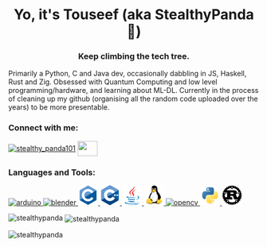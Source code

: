 <h1 align="center">Yo, it's Touseef (aka StealthyPanda🐼)</h1>
<h3 align="center">Keep climbing the tech tree.</h3>

<!-- <p align="left"> <img src="https://komarev.com/ghpvc/?username=stealthypanda&label=Profile%20views&color=0e75b6&style=flat" alt="stealthypanda" /> </p> -->

<div aling = "center">
Primarily a Python, C and Java dev, occasionally dabbling in JS, Haskell, Rust and Zig. Obsessed with Quantum Computing and low level programming/hardware, and learning about ML-DL. Currently in the process of cleaning up my github (organising all the random code uploaded over the years) to be more presentable.
</div>

<h3 align="left">Connect with me:</h3>
<p align="left">
<a href="https://instagram.com/stealthy_panda101" target="blank"><img align="center" src="https://raw.githubusercontent.com/rahuldkjain/github-profile-readme-generator/master/src/images/icons/Social/instagram.svg" alt="stealthy_panda101" height="30" width="40" /></a>
<a href="https://www.linkedin.com/in/touseef-shaik-mohammed-00a192247/" target="blank"><img align="center" src="https://raw.githubusercontent.com/rahuldkjain/github-profile-readme-generator/master/src/images/icons/Social/linkedin.svg" alt="" height="30" width="40" /></a>
</p>

<h3 align="left">Languages and Tools:</h3>
<p align="left"> <a href="https://www.arduino.cc/" target="_blank" rel="noreferrer"> <img src="https://cdn.worldvectorlogo.com/logos/arduino-1.svg" alt="arduino" width="40" height="40"/> </a> <a href="https://www.blender.org/" target="_blank" rel="noreferrer"> <img src="https://download.blender.org/branding/community/blender_community_badge_white.svg" alt="blender" width="40" height="40"/> </a> <a href="https://www.cprogramming.com/" target="_blank" rel="noreferrer"> <img src="https://raw.githubusercontent.com/devicons/devicon/master/icons/c/c-original.svg" alt="c" width="40" height="40"/> </a> <a href="https://www.w3schools.com/cpp/" target="_blank" rel="noreferrer"> <img src="https://raw.githubusercontent.com/devicons/devicon/master/icons/cplusplus/cplusplus-original.svg" alt="cplusplus" width="40" height="40"/> </a> <a href="https://www.java.com" target="_blank" rel="noreferrer"> <img src="https://raw.githubusercontent.com/devicons/devicon/master/icons/java/java-original.svg" alt="java" width="40" height="40"/> </a> <a href="https://www.linux.org/" target="_blank" rel="noreferrer"> <img src="https://raw.githubusercontent.com/devicons/devicon/master/icons/linux/linux-original.svg" alt="linux" width="40" height="40"/> </a> <a href="https://opencv.org/" target="_blank" rel="noreferrer"> <img src="https://www.vectorlogo.zone/logos/opencv/opencv-icon.svg" alt="opencv" width="40" height="40"/> </a> <a href="https://www.python.org" target="_blank" rel="noreferrer"> <img src="https://raw.githubusercontent.com/devicons/devicon/master/icons/python/python-original.svg" alt="python" width="40" height="40"/> </a> <a href="https://www.rust-lang.org" target="_blank" rel="noreferrer"> <img src="https://raw.githubusercontent.com/devicons/devicon/master/icons/rust/rust-plain.svg" alt="rust" width="40" height="40"/> </a> </p>

<p><img align="left" src="https://github-readme-stats.vercel.app/api/top-langs?username=stealthypanda&show_icons=true&theme=dark&locale=en&layout=compact" alt="stealthypanda" /></p>

<p>&nbsp;<img align="center" src="https://github-readme-stats.vercel.app/api?username=stealthypanda&show_icons=true&theme=dark&locale=en" alt="stealthypanda" /></p>

<p><img align="center" src="https://github-readme-streak-stats.herokuapp.com/?user=stealthypanda&theme=dark" alt="stealthypanda" /></p>
